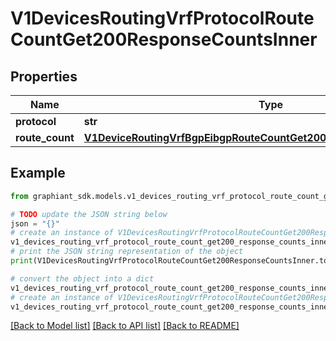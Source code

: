 # V1DevicesRoutingVrfProtocolRouteCountGet200ResponseCountsInner


## Properties

Name | Type | Description | Notes
------------ | ------------- | ------------- | -------------
**protocol** | **str** |  | [optional] 
**route_count** | [**V1DeviceRoutingVrfBgpEibgpRouteCountGet200ResponseEbgpRouteCount**](V1DeviceRoutingVrfBgpEibgpRouteCountGet200ResponseEbgpRouteCount.md) |  | [optional] 

## Example

```python
from graphiant_sdk.models.v1_devices_routing_vrf_protocol_route_count_get200_response_counts_inner import V1DevicesRoutingVrfProtocolRouteCountGet200ResponseCountsInner

# TODO update the JSON string below
json = "{}"
# create an instance of V1DevicesRoutingVrfProtocolRouteCountGet200ResponseCountsInner from a JSON string
v1_devices_routing_vrf_protocol_route_count_get200_response_counts_inner_instance = V1DevicesRoutingVrfProtocolRouteCountGet200ResponseCountsInner.from_json(json)
# print the JSON string representation of the object
print(V1DevicesRoutingVrfProtocolRouteCountGet200ResponseCountsInner.to_json())

# convert the object into a dict
v1_devices_routing_vrf_protocol_route_count_get200_response_counts_inner_dict = v1_devices_routing_vrf_protocol_route_count_get200_response_counts_inner_instance.to_dict()
# create an instance of V1DevicesRoutingVrfProtocolRouteCountGet200ResponseCountsInner from a dict
v1_devices_routing_vrf_protocol_route_count_get200_response_counts_inner_from_dict = V1DevicesRoutingVrfProtocolRouteCountGet200ResponseCountsInner.from_dict(v1_devices_routing_vrf_protocol_route_count_get200_response_counts_inner_dict)
```
[[Back to Model list]](../README.md#documentation-for-models) [[Back to API list]](../README.md#documentation-for-api-endpoints) [[Back to README]](../README.md)


